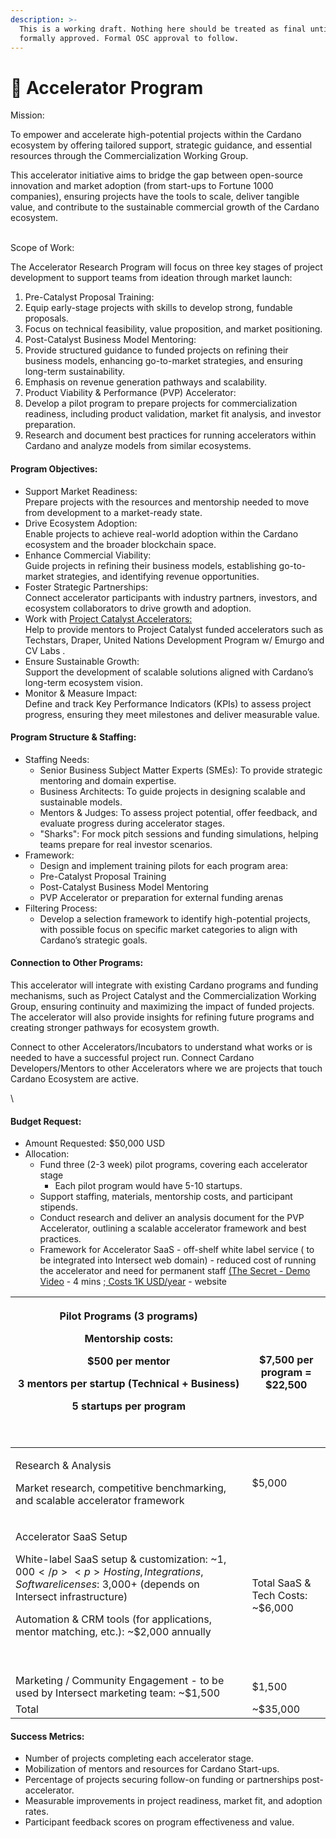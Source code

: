 ```yaml
---
description: >-
  This is a working draft. Nothing here should be treated as final until
  formally approved. Formal OSC approval to follow.
---
```


# 🤯 Accelerator Program

Mission:

To empower and accelerate high-potential projects within the Cardano ecosystem by offering tailored support, strategic guidance, and essential resources through the Commercialization Working Group.&#x20;

This accelerator initiative aims to bridge the gap between open-source innovation and market adoption (from start-ups to Fortune 1000 companies), ensuring projects have the tools to scale, deliver tangible value, and contribute to the sustainable commercial growth of the Cardano ecosystem.

\
Scope of Work:

The Accelerator Research Program will focus on three key stages of project development to support teams from ideation through market launch:

1. Pre-Catalyst Proposal Training:
2. Equip early-stage projects with skills to develop strong, fundable proposals.
3. Focus on technical feasibility, value proposition, and market positioning.
4. Post-Catalyst Business Model Mentoring:
5. Provide structured guidance to funded projects on refining their business models, enhancing go-to-market strategies, and ensuring long-term sustainability.
6. Emphasis on revenue generation pathways and scalability.
7. Product Viability & Performance (PVP) Accelerator:
8. Develop a pilot program to prepare projects for commercialization readiness, including product validation, market fit analysis, and investor preparation.
9. Research and document best practices for running accelerators within Cardano and analyze models from similar ecosystems.

#### Program Objectives:

* Support Market Readiness:\
  Prepare projects with the resources and mentorship needed to move from development to a market-ready state.
* Drive Ecosystem Adoption:\
  Enable projects to achieve real-world adoption within the Cardano ecosystem and the broader blockchain space.
* Enhance Commercial Viability:\
  Guide projects in refining their business models, establishing go-to-market strategies, and identifying revenue opportunities.
* Foster Strategic Partnerships:\
  Connect accelerator participants with industry partners, investors, and ecosystem collaborators to drive growth and adoption.
* Work with [Project Catalyst Accelerators:\
  ](https://projectcatalyst.io/funds/13/cardano-partners-growth-and-acceleration)Help to provide mentors to Project Catalyst funded accelerators such as Techstars, Draper, United Nations Development Program w/ Emurgo and CV Labs .&#x20;
* Ensure Sustainable Growth:\
  Support the development of scalable solutions aligned with Cardano’s long-term ecosystem vision.
* Monitor & Measure Impact:\
  Define and track Key Performance Indicators (KPIs) to assess project progress, ensuring they meet milestones and deliver measurable value.

#### Program Structure & Staffing:

* Staffing Needs:
  * Senior Business Subject Matter Experts (SMEs): To provide strategic mentoring and domain expertise.
  * Business Architects: To guide projects in designing scalable and sustainable models.
  * Mentors & Judges: To assess project potential, offer feedback, and evaluate progress during accelerator stages.
  * "Sharks": For mock pitch sessions and funding simulations, helping teams prepare for real investor scenarios.
* Framework:
  * Design and implement training pilots for each program area:
  * Pre-Catalyst Proposal Training
  * Post-Catalyst Business Model Mentoring
  * PVP Accelerator or preparation for external funding arenas
* Filtering Process:
  * Develop a selection framework to identify high-potential projects, with possible focus on specific market categories to align with Cardano’s strategic goals.

#### Connection to Other Programs:

This accelerator will integrate with existing Cardano programs and funding mechanisms, such as Project Catalyst and the Commercialization Working Group, ensuring continuity and maximizing the impact of funded projects. The accelerator will also provide insights for refining future programs and creating stronger pathways for ecosystem growth.

Connect to other Accelerators/Incubators to understand what works or is needed to have a successful project run. Connect Cardano Developers/Mentors to other Accelerators where we are projects that touch Cardano Ecosystem are active.

\


#### Budget Request:

* Amount Requested: $50,000 USD
* Allocation:
  * Fund three (2-3 week) pilot programs, covering each accelerator stage
    * Each pilot program would have 5-10 startups.
  * Support staffing, materials, mentorship costs, and participant stipends.
  * Conduct research and deliver an analysis document for the PVP Accelerator, outlining a scalable accelerator framework and best practices.
  * Framework for Accelerator SaaS - off-shelf white label service ( to be integrated into Intersect web domain) - reduced cost of running the accelerator and need for permanent staff [(The Secret - Demo Video](https://www.loom.com/share/95594ed7239a473a910f0a041f973a4c?sid=7dda70e6-657d-4d78-973a-09f3a0bebb0d) - 4 mins ;[ Costs 1K USD/year](https://www.joinsecret.com/business) - website

| <p>Pilot Programs (3 programs)</p><p>Mentorship costs:</p><p>$500 per mentor</p><p>3 mentors per startup (Technical + Business)</p><p>5 startups per program</p><p><br></p>                                                                                                                      | $7,500 per program = $22,500      |
| ------------------------------------------------------------------------------------------------------------------------------------------------------------------------------------------------------------------------------------------------------------------------------------------------ | --------------------------------- |
| <p>Research &#x26; Analysis</p><p>Market research, competitive benchmarking, and scalable accelerator framework</p>                                                                                                                                                                              | $5,000                            |
| <p>Accelerator SaaS Setup</p><p>White-label SaaS setup &#x26; customization: ~$1,000</p><p>Hosting, Integrations, Software licenses: ~$3,000+ (depends on Intersect infrastructure)</p><p>Automation &#x26; CRM tools (for applications, mentor matching, etc.): ~$2,000 annually</p><p><br></p> | Total SaaS & Tech Costs: \~$6,000 |
| Marketing / Community Engagement - to be used by Intersect marketing team: \~$1,500                                                                                                                                                                                                              | $1,500                            |
| Total                                                                                                                                                                                                                                                                                            | \~$35,000                         |

#### Success Metrics:

* Number of projects completing each accelerator stage.
* Mobilization of mentors and resources for Cardano Start-ups.
* Percentage of projects securing follow-on funding or partnerships post-accelerator.
* Measurable improvements in project readiness, market fit, and adoption rates.
* Participant feedback scores on program effectiveness and value.
